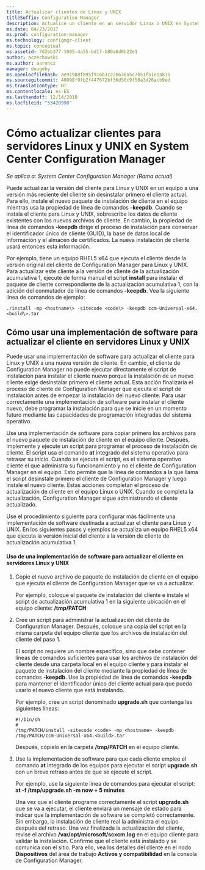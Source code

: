 ```yaml
---
title: Actualizar clientes de Linux y UNIX
titleSuffix: Configuration Manager
description: Actualice un cliente en un servidor Linux o UNIX en System Center Configuration Manager.
ms.date: 04/23/2017
ms.prod: configuration-manager
ms.technology: configmgr-client
ms.topic: conceptual
ms.assetid: 7d2bb377-1005-4a55-bd1f-b80a6d0b22e1
author: aczechowski
ms.author: aaroncz
manager: dougeby
ms.openlocfilehash: ae91988f895f916b3c22b636a5c7b51f51e1a811
ms.sourcegitcommit: 48098f9fb2f447672bf36d50c9f58a3d26acb9ed
ms.translationtype: HT
ms.contentlocale: es-ES
ms.lasthandoff: 12/14/2018
ms.locfileid: "53420998"
---
```

# <a name="how-to-upgrade-clients-for-linux-and-unix-servers-in-system-center-configuration-manager"></a>Cómo actualizar clientes para servidores Linux y UNIX en System Center Configuration Manager

*Se aplica a: System Center Configuration Manager (Rama actual)*

Puede actualizar la versión del cliente para Linux y UNIX en un equipo a una versión más reciente del cliente sin desinstalar primero el cliente actual. Para ello, instale el nuevo paquete de instalación de cliente en el equipo mientras usa la propiedad de línea de comandos **-keepdb**. Cuando se instala el cliente para Linux y UNIX, sobrescribe los datos de cliente existentes con los nuevos archivos de cliente. En cambio, la propiedad de línea de comandos **-keepdb** dirige el proceso de instalación para conservar el identificador único de cliente (GUID), la base de datos local de información y el almacén de certificados. La nueva instalación de cliente usará entonces esta información.  

 Por ejemplo, tiene un equipo RHEL5 x64 que ejecuta el cliente desde la versión original del cliente de Configuration Manager para Linux y UNIX. Para actualizar este cliente a la versión de cliente de la actualización acumulativa 1, ejecute de forma manual el script **install** para instalar el paquete de cliente correspondiente de la actualización acumulativa 1, con la adición del conmutador de línea de comandos **-keepdb**. Vea la siguiente línea de comandos de ejemplo:  

`./install -mp <hostname\> -sitecode <code\> -keepdb ccm-Universal-x64.<build\>.tar`  



## <a name="how-to-use-a-software-deployment-to-upgrade-the-client-on-linux-and-unix-servers"></a>Cómo usar una implementación de software para actualizar el cliente en servidores Linux y UNIX  
 Puede usar una implementación de software para actualizar el cliente para Linux y UNIX a una nueva versión de cliente. En cambio, el cliente de Configuration Manager no puede ejecutar directamente el script de instalación para instalar el cliente nuevo porque la instalación de un nuevo cliente exige desinstalar primero el cliente actual. Esta acción finalizaría el proceso de cliente de Configuration Manager que ejecuta el script de instalación antes de empezar la instalación del nuevo cliente. Para usar correctamente una implementación de software para instalar el cliente nuevo, debe programar la instalación para que se inicie en un momento futuro mediante las capacidades de programación integradas del sistema operativo.  

 Use una implementación de software para copiar primero los archivos para el nuevo paquete de instalación de cliente en el equipo cliente. Después, implemente y ejecute un script para programar el proceso de instalación de cliente. El script usa el comando **at** integrado del sistema operativo para retrasar su inicio. Cuando se ejecuta el script, es el sistema operativo cliente el que administra su funcionamiento y no el cliente de Configuration Manager en el equipo. Esto permite que la línea de comandos a la que llama el script desinstale primero el cliente de Configuration Manager y luego instale el nuevo cliente. Estas acciones completan el proceso de actualización de cliente en el equipo Linux o UNIX. Cuando se completa la actualización, Configuration Manager sigue administrando el cliente actualizado.  

 Use el procedimiento siguiente para configurar más fácilmente una implementación de software destinada a actualizar el cliente para Linux y UNIX. En los siguientes pasos y ejemplos se actualiza un equipo RHEL5 x64 que ejecuta la versión inicial del cliente a la versión de cliente de actualización acumulativa 1.  

#### <a name="to-use-a-software-deployment-to-upgrade-the-client-on-linux-and-unix-servers"></a>Uso de una implementación de software para actualizar el cliente en servidores Linux y UNIX  

1. Copie el nuevo archivo de paquete de instalación de cliente en el equipo que ejecuta el cliente de Configuration Manager que se va a actualizar.  

    Por ejemplo, coloque el paquete de instalación del cliente e instale el script de actualización acumulativa 1 en la siguiente ubicación en el equipo cliente: **/tmp/PATCH**  

2. Cree un script para administrar la actualización del cliente de Configuration Manager. Después, coloque una copia del script en la misma carpeta del equipo cliente que los archivos de instalación del cliente del paso 1.  

    El script no requiere un nombre específico, sino que debe contener líneas de comandos suficientes para usar los archivos de instalación del cliente desde una carpeta local en el equipo cliente y para instalar el paquete de instalación del cliente mediante la propiedad de línea de comandos **-keepdb**. Use la propiedad de línea de comandos **-keepdb** para mantener el identificador único del cliente actual para que pueda usarlo el nuevo cliente que está instalando.  

    Por ejemplo, cree un script denominado **upgrade.sh** que contenga las siguientes líneas:  

   ```  
   #!/bin/sh  
   #  
   /tmp/PATCH/install -sitecode <code> -mp <hostname> -keepdb /tmp/PATCH/ccm-Universal-x64.<build>.tar  

   ```  

    Después, cópielo en la carpeta **/tmp/PATCH** en el equipo cliente.

3. Use la implementación de software para que cada cliente emplee el comando **at** integrado de los equipos para ejecutar el script **upgrade.sh** con un breve retraso antes de que se ejecute el script.  

    Por ejemplo, use la siguiente línea de comandos para ejecutar el script: **at -f /tmp/upgrade.sh -m now + 5 minutes**  

   Una vez que el cliente programe correctamente el script **upgrade.sh** que se va a ejecutar, el cliente enviará un mensaje de estado para indicar que la implementación de software se completó correctamente. Sin embargo, la instalación de cliente real la administra el equipo después del retraso. Una vez finalizada la actualización del cliente, revise el archivo **/var/opt/microsoft/scxcm.log** en el equipo cliente para validar la instalación. Confirme que el cliente está instalado y se comunica con el sitio. Para ello, vea los detalles del cliente en el nodo **Dispositivos** del área de trabajo **Activos y compatibilidad** en la consola de Configuration Manager.  
